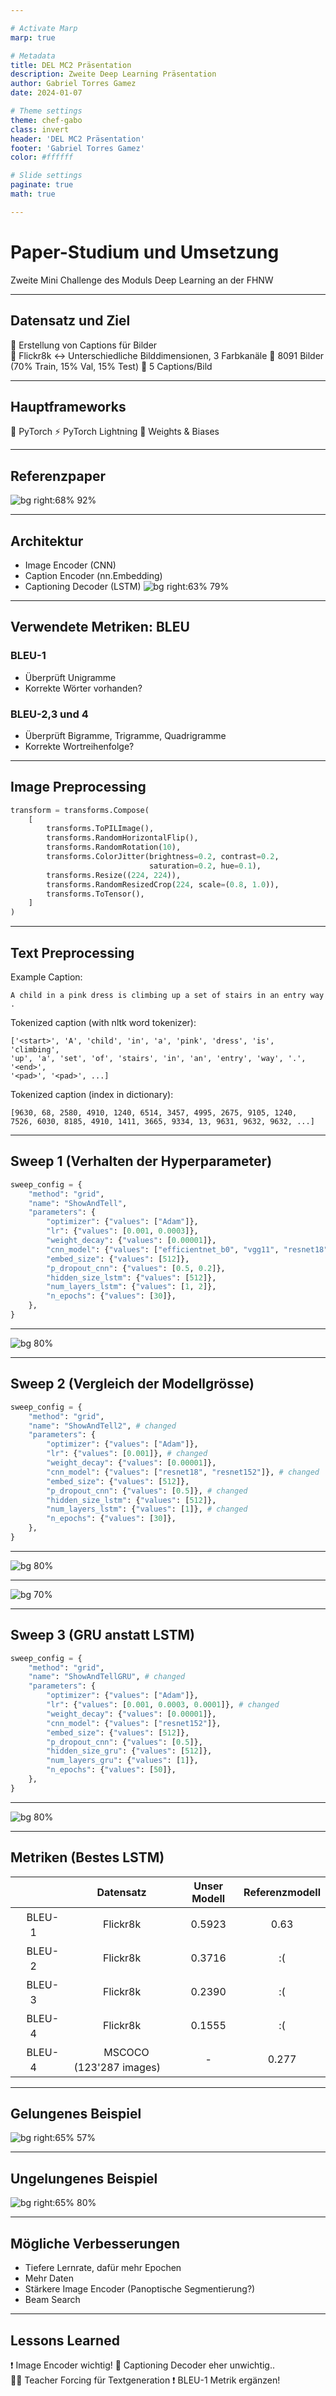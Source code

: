 ```yaml
---

# Activate Marp
marp: true

# Metadata
title: DEL MC2 Präsentation
description: Zweite Deep Learning Präsentation
author: Gabriel Torres Gamez
date: 2024-01-07

# Theme settings
theme: chef-gabo
class: invert
header: 'DEL MC2 Präsentation'
footer: 'Gabriel Torres Gamez'
color: #ffffff

# Slide settings
paginate: true
math: true

---
```


# Paper-Studium und Umsetzung
Zweite Mini Challenge des Moduls Deep Learning an der FHNW

---

## Datensatz und Ziel
🎯 Erstellung von Captions für Bilder<br>
💽 Flickr8k
↔ Unterschiedliche Bilddimensionen, 3 Farbkanäle
🌄 8091 Bilder (70% Train, 15% Val, 15% Test)
💬 5 Captions/Bild

---

## Hauptframeworks
🔦 PyTorch
⚡️ PyTorch Lightning
📒 Weights & Biases

---

## Referenzpaper
![bg right:68% 92%](img01.png)

---

## Architektur
- Image Encoder (CNN)
- Caption Encoder (nn.Embedding)
- Captioning Decoder (LSTM)
![bg right:63% 79%](img02.png)

---

## Verwendete Metriken: BLEU
### BLEU-1
- Überprüft Unigramme
- Korrekte Wörter vorhanden?

### BLEU-2,3 und 4
- Überprüft Bigramme, Trigramme, Quadrigramme
- Korrekte Wortreihenfolge?

---

## Image Preprocessing
```python
transform = transforms.Compose(
    [
        transforms.ToPILImage(),
        transforms.RandomHorizontalFlip(),
        transforms.RandomRotation(10),
        transforms.ColorJitter(brightness=0.2, contrast=0.2, 
                               saturation=0.2, hue=0.1),
        transforms.Resize((224, 224)),
        transforms.RandomResizedCrop(224, scale=(0.8, 1.0)),
        transforms.ToTensor(),
    ]
)
```

---

## Text Preprocessing
Example Caption:
```
A child in a pink dress is climbing up a set of stairs in an entry way .
```

Tokenized caption (with nltk word tokenizer):
```
['<start>', 'A', 'child', 'in', 'a', 'pink', 'dress', 'is', 'climbing', 
'up', 'a', 'set', 'of', 'stairs', 'in', 'an', 'entry', 'way', '.', '<end>', 
'<pad>', '<pad>', ...]
```

Tokenized caption (index in dictionary):
```
[9630, 68, 2580, 4910, 1240, 6514, 3457, 4995, 2675, 9105, 1240,
7526, 6030, 8185, 4910, 1411, 3665, 9334, 13, 9631, 9632, 9632, ...]
```

---

## Sweep 1 (Verhalten der Hyperparameter)
```python
sweep_config = {
    "method": "grid",
    "name": "ShowAndTell",
    "parameters": {
        "optimizer": {"values": ["Adam"]},
        "lr": {"values": [0.001, 0.0003]},
        "weight_decay": {"values": [0.00001]},
        "cnn_model": {"values": ["efficientnet_b0", "vgg11", "resnet18"]},
        "embed_size": {"values": [512]},
        "p_dropout_cnn": {"values": [0.5, 0.2]},
        "hidden_size_lstm": {"values": [512]},
        "num_layers_lstm": {"values": [1, 2]},
        "n_epochs": {"values": [30]},
    },
}
```

---

![bg 80%](img03.png)

---

## Sweep 2 (Vergleich der Modellgrösse)
```python
sweep_config = {
    "method": "grid",
    "name": "ShowAndTell2", # changed
    "parameters": {
        "optimizer": {"values": ["Adam"]},
        "lr": {"values": [0.001]}, # changed
        "weight_decay": {"values": [0.00001]},
        "cnn_model": {"values": ["resnet18", "resnet152"]}, # changed
        "embed_size": {"values": [512]},
        "p_dropout_cnn": {"values": [0.5]}, # changed
        "hidden_size_lstm": {"values": [512]},
        "num_layers_lstm": {"values": [1]}, # changed
        "n_epochs": {"values": [30]},
    },
}
```

---

![bg 80%](img04.png)

---

![bg 70%](img05.png)

---

## Sweep 3 (GRU anstatt LSTM)
```python
sweep_config = {
    "method": "grid",
    "name": "ShowAndTellGRU", # changed
    "parameters": {
        "optimizer": {"values": ["Adam"]},
        "lr": {"values": [0.001, 0.0003, 0.0001]}, # changed
        "weight_decay": {"values": [0.00001]},
        "cnn_model": {"values": ["resnet152"]},
        "embed_size": {"values": [512]},
        "p_dropout_cnn": {"values": [0.5]},
        "hidden_size_gru": {"values": [512]},
        "num_layers_gru": {"values": [1]},
        "n_epochs": {"values": [50]},
    },
}
```

---

![bg 80%](img06.png)

---

## Metriken (Bestes LSTM)
|            |          Datensatz          | Unser Modell | Referenzmodell |
| :--------: | :-------------------------: | :----------: | :------------: |
| ㅤBLEU-1ㅤ |          Flickr8k           |    0.5923    |      0.63      |
| ㅤBLEU-2ㅤ |          Flickr8k           |    0.3716    |       :(       |
| ㅤBLEU-3ㅤ |          Flickr8k           |    0.2390    |       :(       |
| ㅤBLEU-4ㅤ |          Flickr8k           |    0.1555    |       :(       |
| ㅤBLEU-4ㅤ | ㅤMSCOCO (123'287 images)ㅤ |      -       |     0.277      |

---

## Gelungenes Beispiel
![bg right:65% 57%](img07.png)

---

## Ungelungenes Beispiel
![bg right:65% 80%](img08.png)

---

## Mögliche Verbesserungen
- Tiefere Lernrate, dafür mehr Epochen
- Mehr Daten
- Stärkere Image Encoder (Panoptische Segmentierung?)
- Beam Search
---

## Lessons Learned
❗️ Image Encoder wichtig!
🚫 Captioning Decoder eher unwichtig..<br>
👍🏼 Teacher Forcing für Textgeneration
❗️ BLEU-1 Metrik ergänzen!